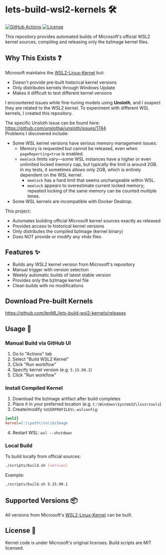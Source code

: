 # lets-build-wsl2-kernels 🛠️

[![GitHub Actions](https://img.shields.io/github/actions/workflow/status/lenML/lets-build-wsl2-kernels/build-kernel.yml?style=flat-square)](https://github.com/lenML/lets-build-wsl2-kernels/actions)
[![License](https://img.shields.io/badge/license-MIT-blue.svg?style=flat-square)](LICENSE)

This repository provides automated builds of Microsoft's official WSL2 kernel sources, compiling and releasing only the bzImage kernel files.

## Why This Exists ❓

Microsoft maintains the [WSL2-Linux-Kernel](https://github.com/microsoft/WSL2-Linux-Kernel) but:
- Doesn't provide pre-built historical kernel versions
- Only distributes kernels through Windows Update
- Makes it difficult to test different kernel versions

I encountered issues while fine-tuning models using **Unsloth**, and I suspect they are related to the WSL2 kernel. To experiment with different WSL kernels, I created this repository.

The specific Unsloth issue can be found here: https://github.com/unslothai/unsloth/issues/1744  
Problems I discovered include:

- Some WSL kernel versions have serious memory management issues:
  - Memory is requested but cannot be released, even when `pageReporting=true` is enabled.
  - `memlock` limits vary—some WSL instances have a higher or even unlimited locked memory cap, but typically the limit is around 2GB. In my tests, it sometimes allows only 2GB, which is entirely dependent on the WSL kernel.
    - `memlock` has a hard limit that seems unchangeable within WSL.
    - `memlock` appears to overestimate current locked memory; repeated locking of the same memory can be counted multiple times.
- Some WSL kernels are incompatible with Docker Desktop.

This project:
- Automates building official Microsoft kernel sources exactly as released
- Provides access to historical kernel versions
- Only distributes the compiled bzImage (kernel binary)
- Does NOT provide or modify any vhdx files

## Features ✨

- Builds any WSL2 kernel version from Microsoft's repository
- Manual trigger with version selection
- Weekly automatic builds of latest stable version
- Provides only the bzImage kernel file
- Clean builds with no modifications

## Download Pre-built Kernels

https://github.com/lenML/lets-build-wsl2-kernels/releases

## Usage 🚀

### Manual Build via GitHub UI

1. Go to "Actions" tab
2. Select "Build WSL2 Kernel"
3. Click "Run workflow"
4. Specify kernel version (e.g. `5.15.90.1`)
5. Click "Run workflow"

### Install Compiled Kernel

1. Download the bzImage artifact after build completes
2. Place it in your preferred location (e.g. `C:\Windows\System32\lxss\tools`)
3. Create/modify `%USERPROFILE%\.wslconfig`:

```ini
[wsl2]
kernel=C:\\path\\to\\bzImage
```

4. Restart WSL: `wsl --shutdown`

### Local Build

To build locally from official sources:

```bash
./scripts/build.sh [version]
```

Example:
```bash
./scripts/build.sh 5.15.90.1
```

## Supported Versions 📦

All versions from Microsoft's [WSL2-Linux-Kernel](https://github.com/microsoft/WSL2-Linux-Kernel/tags) can be built.

## License 📄

Kernel code is under Microsoft's original licenses. Build scripts are MIT licensed.